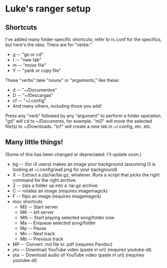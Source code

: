 # Luke's ranger setup

## Shortcuts

I've added many folder-specific shortcuts; refer to rc.conf for the specifics, but here's the idea. There are for "verbs:"

+ g -- "go or cd"
+ t -- "new tab"
+ m -- "move file"
+ Y -- "yank or copy file"

These "verbs" take "nouns" or "arguments," like these:

+ d -- "~/Documentos"
+ D -- "~/Descargas"
+ cf -- "~/.config"
+ And many others, including those you add!

Press any "verb" followed by any "argument" to perform a folder operation. "gd" will cd to ~/Documents, for example. "mD" will move the selected file(s) to ~/Downloads. "tcf" will create a new tab in ~/.config, etc. etc.

## Many little things!

(Some of this has been changed or depreciated. I'll update soon.)

+ bg -- (for i3 users) makes an image your background (assuming i3 is looking at ~/.config/wall.png for your background)
+ X -- Extract a zip/rar/tar.gz, whatever. Runs a script that picks the right command for the right archive.
+ Z -- zips a folder up into a .tar.gz archive.
+ C -- rotates an image (requires imagemagick)
+ F -- flips an image (requires imagemagick)
+ moc shortcuts
    + MS -- Start server
    + MK -- kill server
    + MN -- Start playing selected song/folder now
    + Ma -- Enqueue selected song/folder
    + Mp -- Pause
    + Mn -- Next track
    + Mb -- Previous track
+ MP -- Convert .md file to .pdf (requires Pandoc)
+ ytv -- Download YouTube video (paste in url) (requires youtube-dl)
+ yta -- Download audio of YouTube video (paste in url) (requires youtube-dl)
